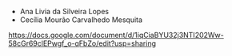 - Ana Livia da Silveira Lopes
- Cecília Mourão Carvalhedo Mesquita

https://docs.google.com/document/d/1iqCiaBYU32j3NTI202Ww-58cGr69clEPwgf_o-qFbZo/edit?usp=sharing
